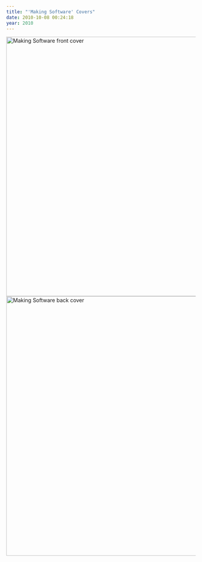 ```yaml
---
title: "'Making Software' Covers"
date: 2010-10-08 00:24:18
year: 2010
---
```


<img src="{{'/files/2010/10/msfront.jpg' | relative_url}}" alt="Making Software front cover" width="525" height="690" class="centered">

<img src="{{'/files/2010/10/msback.jpg' | relative_url}}" alt="Making Software back cover" width="525" height="690" class="centered">

